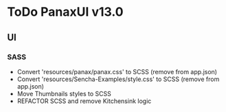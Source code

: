 # ToDo PanaxUI v13.0


## UI

### SASS
- Convert 'resources/panax/panax.css' to SCSS (remove from app.json)
- Convert 'resources/Sencha-Examples/style.css' to SCSS (remove from app.json)
- Move Thumbnails styles to SCSS
- REFACTOR SCSS and remove Kitchensink logic